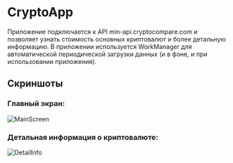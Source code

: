 # CryptoApp

Приложение подключается к API min-api.cryptocompare.com и позволяет узнать стоимость основных криптовалют и более детальную информацию. В приложении используется 
WorkManager для автоматической периодической загрузки данных (и в фоне, и при использовании приложения). 

<h2>Скриншоты</h2>

<h3>Главный экран:</h3>

![MainScreen](https://user-images.githubusercontent.com/91798142/224357350-12d0301c-1624-4ad1-8c4a-b36b7239ddb4.jpg)

<h3>Детальная информация о криптовалюте:</h3>

![DetailInfo](https://user-images.githubusercontent.com/91798142/224357462-dcabd191-0dca-4f5c-a208-8237616abc51.jpg)
